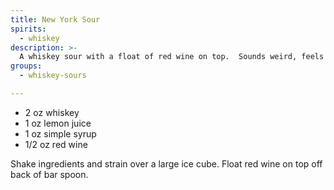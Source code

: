 ```yaml
---
title: New York Sour
spirits:
  - whiskey
description: >-
  A whiskey sour with a float of red wine on top.  Sounds weird, feels fancy, tastes great.
groups:
  - whiskey-sours

---
```


- 2 oz whiskey
- 1 oz lemon juice
- 1 oz simple syrup
- 1/2 oz red wine

Shake ingredients and strain over a large ice cube.  Float red wine on top off back of bar spoon.